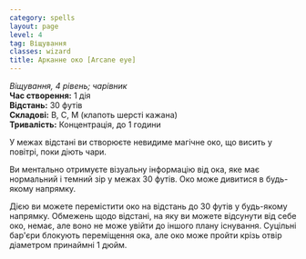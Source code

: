 ```yaml
---
category: spells
layout: page
level: 4
tag: Віщування
classes: wizard
title: Арканне око [Arcane eye]
---
```


_Віщування, 4 рівень; чарівник_   
**Час створення:** 1 дія   
**Відстань:** 30 футів   
**Складові:** В, С, М (клапоть шерсті кажана)   
**Тривалість:** Концентрація, до 1 години   

У межах відстані ви створюєте невидиме магічне око, що висить у повітрі, поки діють чари.    

Ви ментально отримуєте візуальну інформацію від ока, яке має нормальний і темний зір у межах 30 футів. Око може дивитися в будь-якому напрямку.    

Дією ви можете перемістити око на відстань до 30 футів у будь-якому напрямку. Обмежень щодо відстані, на яку ви можете відсунути від себе око, немає, але воно не може увійти до іншого плану існування. Суцільні бар'єри блокують переміщення ока, але око може пройти крізь отвір діаметром принаймні 1 дюйм. 
